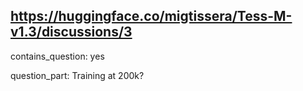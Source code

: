 ## https://huggingface.co/migtissera/Tess-M-v1.3/discussions/3

contains_question: yes

question_part: Training at 200k?